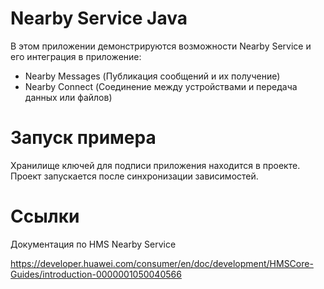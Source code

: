 # Nearby Service Java

В этом приложении демонстрируются возможности Nearby Service и его интеграция в приложение:
* Nearby Messages (Публикация сообщений и их получение)
* Nearby Connect (Соединение между устройствами и передача данных или файлов)

# Запуск примера

Хранилище ключей для подписи приложения находится в проекте. Проект запускается после синхронизации зависимостей.

# Ссылки
Документация по HMS Nearby Service

https://developer.huawei.com/consumer/en/doc/development/HMSCore-Guides/introduction-0000001050040566


